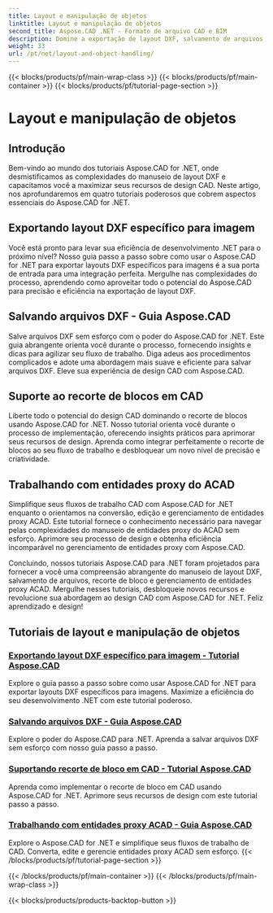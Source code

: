 ```yaml
---
title: Layout e manipulação de objetos
linktitle: Layout e manipulação de objetos
second_title: Aspose.CAD .NET - Formato de arquivo CAD e BIM
description: Domine a exportação de layout DXF, salvamento de arquivos, recorte de bloco e entidades proxy ACAD sem esforço para design CAD aprimorado usando Aspose.CAD for .NET.
weight: 33
url: /pt/net/layout-and-object-handling/
---
```


{{< blocks/products/pf/main-wrap-class >}}
{{< blocks/products/pf/main-container >}}
{{< blocks/products/pf/tutorial-page-section >}}

# Layout e manipulação de objetos


## Introdução

Bem-vindo ao mundo dos tutoriais Aspose.CAD for .NET, onde desmistificamos as complexidades do manuseio de layout DXF e capacitamos você a maximizar seus recursos de design CAD. Neste artigo, nos aprofundaremos em quatro tutoriais poderosos que cobrem aspectos essenciais do Aspose.CAD for .NET.

 ## Exportando layout DXF específico para imagem

Você está pronto para levar sua eficiência de desenvolvimento .NET para o próximo nível? Nosso guia passo a passo sobre como usar o Aspose.CAD for .NET para exportar layouts DXF específicos para imagens é a sua porta de entrada para uma integração perfeita. Mergulhe nas complexidades do processo, aprendendo como aproveitar todo o potencial do Aspose.CAD para precisão e eficiência na exportação de layout DXF.

 ## Salvando arquivos DXF - Guia Aspose.CAD

Salve arquivos DXF sem esforço com o poder do Aspose.CAD for .NET. Este guia abrangente orienta você durante o processo, fornecendo insights e dicas para agilizar seu fluxo de trabalho. Diga adeus aos procedimentos complicados e adote uma abordagem mais suave e eficiente para salvar arquivos DXF. Eleve sua experiência de design CAD com Aspose.CAD.

 ## Suporte ao recorte de blocos em CAD

Liberte todo o potencial do design CAD dominando o recorte de blocos usando Aspose.CAD for .NET. Nosso tutorial orienta você durante o processo de implementação, oferecendo insights práticos para aprimorar seus recursos de design. Aprenda como integrar perfeitamente o recorte de blocos ao seu fluxo de trabalho e desbloquear um novo nível de precisão e criatividade.

 ## Trabalhando com entidades proxy do ACAD

Simplifique seus fluxos de trabalho CAD com Aspose.CAD for .NET enquanto o orientamos na conversão, edição e gerenciamento de entidades proxy ACAD. Este tutorial fornece o conhecimento necessário para navegar pelas complexidades do manuseio de entidades proxy do ACAD sem esforço. Aprimore seu processo de design e obtenha eficiência incomparável no gerenciamento de entidades proxy com Aspose.CAD.

Concluindo, nossos tutoriais Aspose.CAD para .NET foram projetados para fornecer a você uma compreensão abrangente do manuseio de layout DXF, salvamento de arquivos, recorte de bloco e gerenciamento de entidades proxy ACAD. Mergulhe nesses tutoriais, desbloqueie novos recursos e revolucione sua abordagem ao design CAD com Aspose.CAD for .NET. Feliz aprendizado e design!
## Tutoriais de layout e manipulação de objetos
### [Exportando layout DXF específico para imagem - Tutorial Aspose.CAD](./exporting-specific-dxf-layout-to-image/)
Explore o guia passo a passo sobre como usar Aspose.CAD for .NET para exportar layouts DXF específicos para imagens. Maximize a eficiência do seu desenvolvimento .NET com este tutorial poderoso.
### [Salvando arquivos DXF - Guia Aspose.CAD](./saving-dxf-files/)
Explore o poder do Aspose.CAD para .NET. Aprenda a salvar arquivos DXF sem esforço com nosso guia passo a passo.
### [Suportando recorte de bloco em CAD - Tutorial Aspose.CAD](./supporting-block-clipping-in-cad/)
Aprenda como implementar o recorte de bloco em CAD usando Aspose.CAD for .NET. Aprimore seus recursos de design com este tutorial passo a passo.
### [Trabalhando com entidades proxy ACAD - Guia Aspose.CAD](./working-with-acad-proxy-entities/)
Explore o Aspose.CAD for .NET e simplifique seus fluxos de trabalho de CAD. Converta, edite e gerencie entidades proxy ACAD sem esforço.
{{< /blocks/products/pf/tutorial-page-section >}}

{{< /blocks/products/pf/main-container >}}
{{< /blocks/products/pf/main-wrap-class >}}

{{< blocks/products/products-backtop-button >}}
